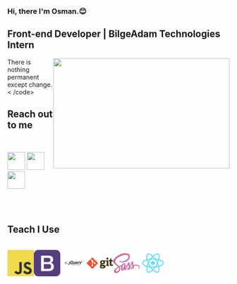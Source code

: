 ### Hi, there I'm Osman.:blush:

## Front-end Developer | BilgeAdam Technologies Intern

<img src="https://p4.wallpaperbetter.com/wallpaper/851/501/292/minimalism-programming-code-wallpaper-preview.jpg" width="400" height="250" align="right">

<font>There is nothing permanent except change. < /code>
</font>

### <h2> Reach out to me </h2>
<br>

[<img height="40" width="40" src="https://unpkg.com/simple-icons@v7/icons/linkedin.svg" />][linkedin]
[<img height="40" width="40" src="https://unpkg.com/simple-icons@v7/icons/medium.svg" />][medium]
[<img height="40" width="40" src="https://unpkg.com/simple-icons@v7/icons/twitter.svg" />][twitter]

<br>
<br>

### <h2> Teach I Use </h2>
<br>
<img width="60px" height="60px" src="https://raw.githubusercontent.com/github/explore/80688e429a7d4ef2fca1e82350fe8e3517d3494d/topics/javascript/javascript.png" ><img width="60px" height="60px" src="https://raw.githubusercontent.com/github/explore/80688e429a7d4ef2fca1e82350fe8e3517d3494d/topics/bootstrap/bootstrap.png"><img width="60px" height="60px" src="https://raw.githubusercontent.com/github/explore/80688e429a7d4ef2fca1e82350fe8e3517d3494d/topics/jquery/jquery.png"><img width="60px" height="60px" src="https://raw.githubusercontent.com/github/explore/80688e429a7d4ef2fca1e82350fe8e3517d3494d/topics/git/git.png"><img width="60px" height="60px" src="https://raw.githubusercontent.com/github/explore/80688e429a7d4ef2fca1e82350fe8e3517d3494d/topics/sass/sass.png"><img width="60px" height="60px" src="https://raw.githubusercontent.com/github/explore/80688e429a7d4ef2fca1e82350fe8e3517d3494d/topics/react/react.png">

<br>
<br>
 


[linkedin]:https://www.linkedin.com/in/osmanordutr/
[twitter]:https://twitter.com/orduosmann
[medium]:https://medium.com/@orduosmann

